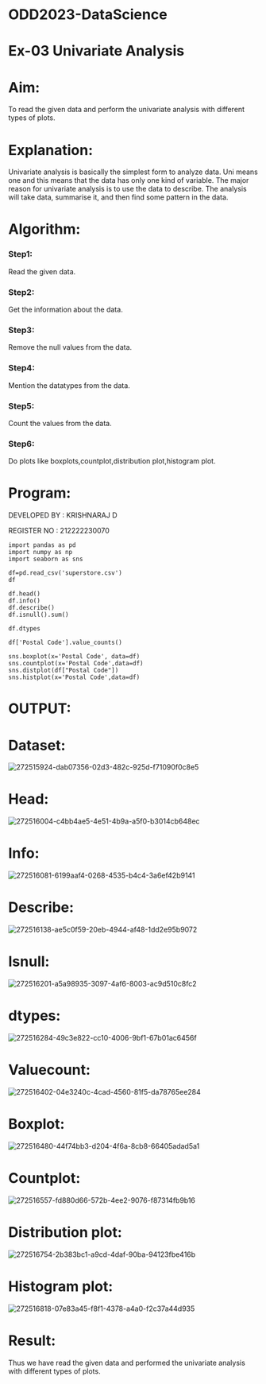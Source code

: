 # ODD2023-DataScience
# Ex-03 Univariate Analysis
# Aim:
To read the given data and perform the univariate analysis with different types of plots.

# Explanation:
Univariate analysis is basically the simplest form to analyze data. Uni means one and this means that the data has only one kind of variable. The major reason for univariate analysis is to use the data to describe. The analysis will take data, summarise it, and then find some pattern in the data.

# Algorithm:
### Step1:
Read the given data.

### Step2:
Get the information about the data.

### Step3:
Remove the null values from the data.

### Step4:
Mention the datatypes from the data.

### Step5:
Count the values from the data.

### Step6:
Do plots like boxplots,countplot,distribution plot,histogram plot.

# Program:
DEVELOPED BY : KRISHNARAJ D

REGISTER NO : 212222230070
```
import pandas as pd
import numpy as np
import seaborn as sns

df=pd.read_csv('superstore.csv')
df

df.head()
df.info()
df.describe()
df.isnull().sum()

df.dtypes

df['Postal Code'].value_counts()

sns.boxplot(x='Postal Code', data=df)
sns.countplot(x='Postal Code',data=df)
sns.distplot(df["Postal Code"])
sns.histplot(x='Postal Code',data=df)
```
# OUTPUT:
# Dataset:
![272515924-dab07356-02d3-482c-925d-f71090f0c8e5](https://github.com/KRISHNARAJ-D/ODD2023-DataScience-Ex-03/assets/119559695/c3ed9ded-d972-4f6d-9fe0-02be9cb93e54)


# Head:
![272516004-c4bb4ae5-4e51-4b9a-a5f0-b3014cb648ec](https://github.com/KRISHNARAJ-D/ODD2023-DataScience-Ex-03/assets/119559695/c8174ab9-1aee-48b7-bfc0-23a5263850bb)


# Info:
![272516081-6199aaf4-0268-4535-b4c4-3a6ef42b9141](https://github.com/KRISHNARAJ-D/ODD2023-DataScience-Ex-03/assets/119559695/809e69ee-da1b-46bc-8b2a-c37c90dffdb5)

# Describe:

![272516138-ae5c0f59-20eb-4944-af48-1dd2e95b9072](https://github.com/KRISHNARAJ-D/ODD2023-DataScience-Ex-03/assets/119559695/cb27fb7c-65d7-43c1-9470-f485d0e6bf2b)

# Isnull:
![272516201-a5a98935-3097-4af6-8003-ac9d510c8fc2](https://github.com/KRISHNARAJ-D/ODD2023-DataScience-Ex-03/assets/119559695/79fad7a6-5f6d-4aa0-b844-5a1f51cb5dc5)

# dtypes:

![272516284-49c3e822-cc10-4006-9bf1-67b01ac6456f](https://github.com/KRISHNARAJ-D/ODD2023-DataScience-Ex-03/assets/119559695/49366ff6-ee13-48e7-ae6f-fc31b06da4bd)

# Valuecount:
![272516402-04e3240c-4cad-4560-81f5-da78765ee284](https://github.com/KRISHNARAJ-D/ODD2023-DataScience-Ex-03/assets/119559695/0c3e63b3-e8ef-415d-8fc1-399a4bff8856)

# Boxplot:
![272516480-44f74bb3-d204-4f6a-8cb8-66405adad5a1](https://github.com/KRISHNARAJ-D/ODD2023-DataScience-Ex-03/assets/119559695/4ca2b799-f1ec-4920-8afe-f3bbf9f5d94c)

# Countplot:
![272516557-fd880d66-572b-4ee2-9076-f87314fb9b16](https://github.com/KRISHNARAJ-D/ODD2023-DataScience-Ex-03/assets/119559695/03bf88f7-3b29-4c75-bdea-ea5aa046aef4)


# Distribution plot:

![272516754-2b383bc1-a9cd-4daf-90ba-94123fbe416b](https://github.com/KRISHNARAJ-D/ODD2023-DataScience-Ex-03/assets/119559695/d4f0c7dc-ff1e-438b-aad3-7e7327e2e3fd)

# Histogram plot:
![272516818-07e83a45-f8f1-4378-a4a0-f2c37a44d935](https://github.com/KRISHNARAJ-D/ODD2023-DataScience-Ex-03/assets/119559695/c515d754-f075-42d7-b5b0-d603a861e54c)

# Result:
Thus we have read the given data and performed the univariate analysis with different types of plots.
